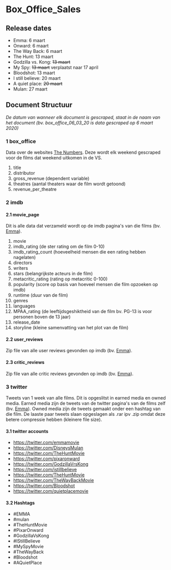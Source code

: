 # Box_Office_Sales

## Release dates
* Emma: 6 maart
* Onward: 6 maart
* The Way Back: 6 maart
* The Hunt: 13 maart
* Godzilla vs. Kong: ~~13 maart~~
* My Spy: ~~13 maart~~ verplaatst naar 17 april
* Bloodshot: 13 maart
* I still believe: 20 maart
* A quiet place: ~~20 maart~~
* Mulan: 27 maart

## Document Structuur
_De datum van wanneer elk document is gescraped, staat in de naam van het document (bv. box_office_06_03_20 is data gescraped op 6 maart 2020)_

### 1 box_office
Data over de websites [The Numbers](https://www.the-numbers.com/weekend-box-office-chart). Deze wordt elk weekend gescraped voor de films dat weekend uitkomen in de VS.

1. title
2. distributor
3. gross_revenue (dependent variable)
4. theatres (aantal theaters waar de film wordt getoond)
5. revenue_per_theatre

### 2 imdb
#### 2.1 movie_page
Dit is alle data dat verzameld wordt op de imdb pagina's van die films (bv. [Emma](https://www.imdb.com/title/tt9214832/)).

1. movie
2. imdb_rating (de ster rating om de film 0-10)
3. imdb_rating_count (hoeveelheid mensen die een rating hebben nagelaten)
4. directors
5. writers
6. stars (belangrijkste acteurs in de film)
7. metacritic_rating (rating op metacritic 0-100)
8. popularity (score op basis van hoeveel mensen die film opzoeken op imdb)
9. runtime (duur van de film)
10. genres
11. languages
12. MPAA_rating (de leeftijdsgeshiktheid van de film bv. PG-13 is voor personen boven de 13 jaar)
13. release_date
14. storyline (kleine samenvatting van het plot van de film)

#### 2.2 user_reviews
Zip file van alle user reviews gevonden op imdb (bv. [Emma](https://www.imdb.com/title/tt9214832/reviews)).

#### 2.3 critic_reviews
Zip file van alle critic reviews gevonden op imdb (bv. [Emma](https://www.imdb.com/title/tt9214832/externalreviews)).

### 3 twitter
Tweets van 1 week van alle films. Dit is opgeslitst in earned media en owned media. Earned media zijn de tweets van de twitter pagina's van de films zelf (bv. [Emma](https://twitter.com/emmamovie)). Owned media zijn de tweets gemaakt onder een hashtag van die film. De laaste paar tweets slaan opgeslagen als .rar ipv .zip omdat deze betere compressie hebben (kleinere file size).

#### 3.1 twitter accounts
* https://twitter.com/emmamovie
* https://twitter.com/DisneysMulan
* https://twitter.com/TheHuntMovie
* https://twitter.com/pixaronward
* https://twitter.com/GodzillaVrsKong
* https://twitter.com/istillbelieve
* https://twitter.com/TheHuntMovie
* https://twitter.com/TheWayBackMovie
* https://twitter.com/Bloodshot
* https://twitter.com/quietplacemovie

#### 3.2 Hashtags
* #EMMA
* #mulan
* #TheHuntMovie
* #PixarOnward
* #GodzillaVsKong
* #IStillBelieve
* #MySpyMovie
* #TheWayBack
* #Bloodshot
* #AQuietPlace
